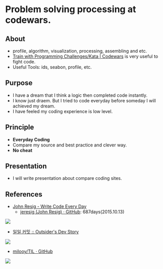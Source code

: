 # Problem solving processing at codewars. 

## About

- profile, algorithm, visualization, processing, assembling and etc.
- [Train with Programming Challenges/Kata | Codewars](http://www.codewars.com/) is very useful to fight code.
- Useful Tools: ids, seabon, profile, etc.

## Purpose

- I have a dream that I think a logic then completed code instantly.
- I know just draem. But I tried to code everyday before someday I will achieved my dream.
- I have feeled my coding experience is low level.

## Principle

- **Everyday Coding**
- Compare my source and best practice and clever way.
- **No cheat**

## Presentation

- I will write presentation about compare coding sites.

## References

- [John Resig \-   Write Code Every Day](http://ejohn.org/blog/write-code-every-day/)
  - [jeresig (John Resig) · GitHub](https://github.com/jeresig): 687days(2015.10.13)

![](http://i.imgur.com/HuvgkMb.png)

- [일일 커밋 :: Outsider's Dev Story](http://blog.outsider.ne.kr/1141)

![](http://i.imgur.com/rhDpcqc.png)

- [milooy/TIL · GitHub](https://github.com/milooy/TIL)

![](http://i.imgur.com/8TkMStj.jpg)